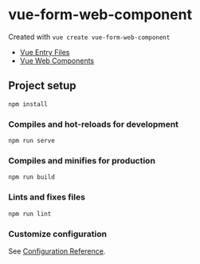 # vue-form-web-component

Created with
`vue create vue-form-web-component`

- [Vue Entry Files](https://cli.vuejs.org/guide/build-targets.html#vue-vs-js-ts-entry-files)
- [Vue Web Components](https://vuejsdevelopers.com/2018/05/21/vue-js-web-component/)

## Project setup
```
npm install
```

### Compiles and hot-reloads for development
```
npm run serve
```

### Compiles and minifies for production
```
npm run build
```

### Lints and fixes files
```
npm run lint
```

### Customize configuration
See [Configuration Reference](https://cli.vuejs.org/config/).
